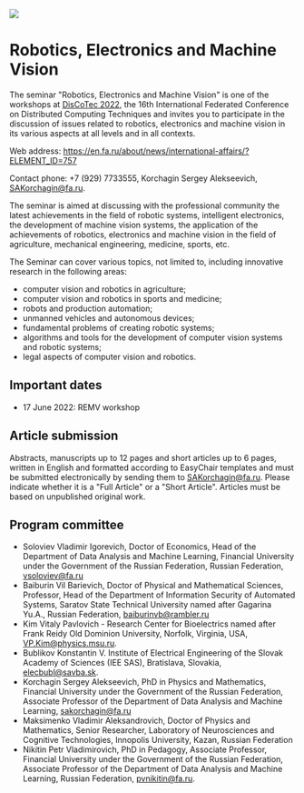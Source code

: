 [![](https://www.discotec.org/2021/discotec2021-banner.jpeg)](https://www.discotec.org/2022/)

# Robotics, Electronics and Machine Vision

The seminar "Robotics, Electronics and Machine Vision" is one of the workshops at [DisCoTec 2022](https://www.discotec.org/2022/), the 16th International Federated Conference on Distributed Computing Techniques and invites you to participate in the discussion of issues related to robotics, electronics and machine vision in its various aspects at all levels and in all contexts.

Web address: <https://en.fa.ru/about/news/international-affairs/?ELEMENT_ID=757>

Contact phone: +7 (929) 7733555, Korchagin Sergey Alekseevich, <SAKorchagin@fa.ru>.

The seminar is aimed at discussing with the professional community the latest achievements in the field of robotic systems, intelligent electronics, the development of machine vision systems, the application of the achievements of robotics, electronics and machine vision in the field of agriculture, mechanical engineering, medicine, sports, etc.

The Seminar can cover various topics, not limited to, including innovative research in the following areas:
* computer vision and robotics in agriculture;
* computer vision and robotics in sports and medicine;
* robots and production automation;
* unmanned vehicles and autonomous devices;
* fundamental problems of creating robotic systems;
* algorithms and tools for the development of computer vision systems and robotic systems;
* legal aspects of computer vision and robotics.

## Important dates
<!--
* 15 April 2021: abstract submission
* 19 April 2021: paper submission
* 18 May 2021: notification
-->

* 17 June 2022: REMV workshop

## Article submission
Abstracts, manuscripts up to 12 pages and short articles up to 6 pages, written in English and formatted according to EasyChair templates and must be submitted electronically by sending them to SAKorchagin@fa.ru. Please indicate whether it is a "Full Article" or a "Short Article". Articles must be based on unpublished original work.

## Program committee
* Soloviev Vladimir Igorevich, Doctor of Economics, Head of the Department of Data Analysis and Machine Learning, Financial University under the Government of the Russian Federation, Russian Federation, vsoloviev@fa.ru
* Baiburin Vil Barievich, Doctor of Physical and Mathematical Sciences, Professor, Head of the Department of Information Security of Automated Systems, Saratov State Technical University named after Gagarina Yu.A., Russian Federation, baiburinvb@rambler.ru
* Kim Vitaly Pavlovich - Research Center for Bioelectrics named after Frank Reidy Old Dominion University, Norfolk, Virginia, USA, VP.Kim@physics.msu.ru.
* Bublikov Konstantin V. Institute of Electrical Engineering of the Slovak Academy of Sciences (IEE SAS), Bratislava, Slovakia, elecbubl@savba.sk.
* Korchagin Sergey Alekseevich, PhD in Physics and Mathematics, Financial University under the Government of the Russian Federation, Associate Professor of the Department of Data Analysis and Machine Learning, sakorchagin@fa.ru
* Maksimenko Vladimir Aleksandrovich, Doctor of Physics and Mathematics, Senior Researcher, Laboratory of Neurosciences and Cognitive Technologies, Innopolis University, Kazan, Russian Federation
* Nikitin Petr Vladimirovich, PhD in Pedagogy, Associate Professor, Financial University under the Government of the Russian Federation, Associate Professor of the Department of Data Analysis and Machine Learning, Russian Federation, pvnikitin@fa.ru. 

